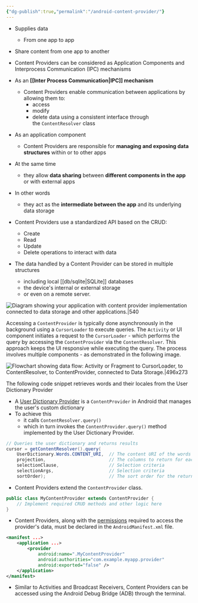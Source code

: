 ```yaml
---
{"dg-publish":true,"permalink":"/android-content-provider/"}
---
```



- Supplies data
	- From one app to app
- Share content from one app to another


- Content Providers can be considered as Application Components and Interprocess Communication (IPC) mechanisms
- As an **[[Inter Process Communication\|IPC]] mechanism**
	 - Content Providers enable communication between applications by allowing them to:
		 - access
		 - modify
		 - delete data using a consistent interface through the `ContentResolver` class
- As an application component
	 - Content Providers are responsible for **managing and exposing data structures** within or to other apps
- At the same time
	 - they allow **data sharing** between **different components in the app** or with external apps
- In other words
	 - they act as the **intermediate between the app** and its underlying data storage
- Content Providers use a standardized API based on the CRUD:
	 - Create
	 - Read
	 - Update
	 - Delete operations to interact with data
- The data handled by a Content Provider can be stored in multiple structures
	 - including local [[db/sqlite\|SQLite]] databases
	 - the device's internal or external storage
	 - or even on a remote server.

![Diagram showing your application with content provider implementation connected to data storage and other applications.|540](https://academy.hackthebox.com/storage/modules/195/content-provider-overview-3.png)

Accessing a `ContentProvider` is typically done asynchronously in the background using a `CursorLoader` to execute queries. The `Activity` or UI component initiates a request to the `CursorLoader`
	 - which performs the query by accessing the `ContentProvider` via the `ContentResolver`. This approach keeps the UI responsive while executing the query. The process involves multiple components
	 - as demonstrated in the following image.

![Flowchart showing data flow: Activity or Fragment to CursorLoader, to ContentResolver, to ContentProvider, connected to Data Storage.|496x273](https://academy.hackthebox.com/storage/modules/195/content-provider-interaction-3.png)

The following code snippet retrieves words and their locales from the User Dictionary Provider
- A [User Dictionary Provider](https://developer.android.com/reference/android/provider/UserDictionary) is a `ContentProvider` in Android that manages the user's custom dictionary
- To achieve this
	 - it calls `ContentResolver.query()`
	 - which in turn invokes the `ContentProvider.query()` method implemented by the User Dictionary Provider.


```java
// Queries the user dictionary and returns results
cursor = getContentResolver().query(
    UserDictionary.Words.CONTENT_URI,  // The content URI of the words table
    projection,                        // The columns to return for each row
    selectionClause,                   // Selection criteria
    selectionArgs,                     // Selection criteria
    sortOrder);                        // The sort order for the returned rows
```

- Content Providers extend the `ContentProvider` class.

```java
public class MyContentProvider extends ContentProvider {
    // Implement required CRUD methods and other logic here
}
```

- Content Providers, along with the [permissions](https://developer.android.com/guide/topics/providers/content-provider-basics#Permissions) required to access the provider's data, must be declared in the `AndroidManifest.xml` file.

```xml
<manifest ...>
    <application ...>
        <provider
            android:name=".MyContentProvider"
            android:authorities="com.example.myapp.provider"
            android:exported="false" />
    </application>
</manifest>
```

- Similar to Activities and Broadcast Receivers, Content Providers can be accessed using the Android Debug Bridge (ADB) through the terminal.